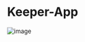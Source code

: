 ﻿# Keeper-App
![image](https://user-images.githubusercontent.com/72435338/189196466-2d8f646c-7e36-44a2-b9b3-73a836bba9c2.png)

